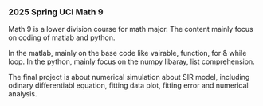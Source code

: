 ### 2025 Spring UCI Math 9

Math 9 is a lower division course for math major. The content mainly focus on coding of matlab and python.

In the matlab, mainly on the base code like vairable, function, for & while loop.
In the python, mainly focus on the numpy libaray, list comprehension.

The final project is about numerical simulation about SIR model, including odinary differentiabl equation, fitting data plot, fitting error and numerical analysis.
